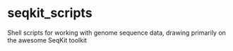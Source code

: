 # seqkit_scripts
Shell scripts for working with genome sequence data, drawing primarily on the awesome SeqKit toolkit
